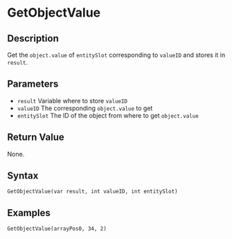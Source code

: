 # GetObjectValue

## Description
Get the `object.value` of `entitySlot` corresponding to `valueID` and stores it in `result`.

## Parameters
- `result`
Variable where to store `valueID`
- `valueID`
The corresponding `object.value` to get
- `entitySlot`
The ID of the object from where to get `object.value`

## Return Value
None.

## Syntax
```
GetObjectValue(var result, int valueID, int entitySlot)
```

## Examples
```
GetObjectValue(arrayPos0, 34, 2)
```